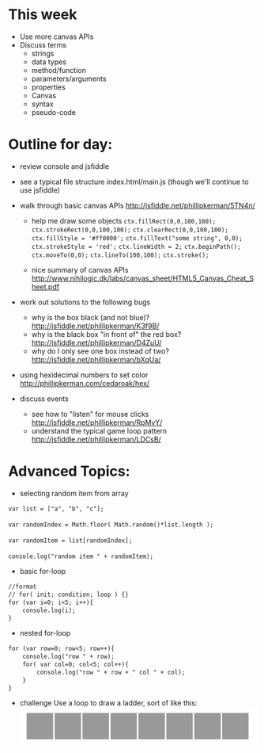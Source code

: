 This week
=======
* Use more canvas APIs
* Discuss terms
	* strings
	* data types
	* method/function
	* parameters/arguments
	* properties
	* Canvas
	* syntax
	* pseudo-code


Outline for day:
=======
* review console and jsfiddle
* see a typical file structure index.html/main.js (though we'll continue to use jsfiddle)
* walk through basic canvas APIs http://jsfiddle.net/phillipkerman/5TN4n/
	* help me draw some objects
	```ctx.fillRect(0,0,100,100);```
	```ctx.strokeRect(0,0,100,100);```
	```ctx.clearRect(0,0,100,100);```
	```ctx.fillStyle = '#ff0000';```
	```ctx.fillText("some string", 0,0);```
	```ctx.strokeStyle = 'red';```
	```ctx.lineWidth = 2;```
	```ctx.beginPath();```
	```ctx.moveTo(0,0);```
	```ctx.lineTo(100,100);```
	```ctx.stroke();```
	
	* nice summary of canvas APIs http://www.nihilogic.dk/labs/canvas_sheet/HTML5_Canvas_Cheat_Sheet.pdf

* work out solutions to the following bugs
	* why is the box black (and not blue)? http://jsfiddle.net/phillipkerman/K3f9B/
	* why is the black box "in front of" the red box? http://jsfiddle.net/phillipkerman/D4ZuU/
	* why do I only see one box instead of two? http://jsfiddle.net/phillipkerman/bXqUa/ 
* using hexidecimal numbers to set color http://phillipkerman.com/cedaroak/hex/
* discuss events
	* see how to "listen" for mouse clicks http://jsfiddle.net/phillipkerman/RpMvY/
	* understand the typical game loop pattern http://jsfiddle.net/phillipkerman/LDCsB/

	
Advanced Topics:
=======
* selecting random item from array

```
var list = ["a", "b", "c"];

var randomIndex = Math.floor( Math.random()*list.length );

var randomItem = list[randomIndex];

console.log("random item " + randomItem);

```

* basic for-loop

```
//format
// for( init; condition; loop ) {}
for (var i=0; i<5; i++){
	console.log(i);
}
```

* nested for-loop

```
for (var row=0; row<5; row++){
	console.log("row " + row);
	for( var col=0; col<5; col++){
		console.log("row " + row + " col " + col);
	}
}
```
* challenge
Use a loop to draw a ladder, sort of like this:
![](img/ladder.png)